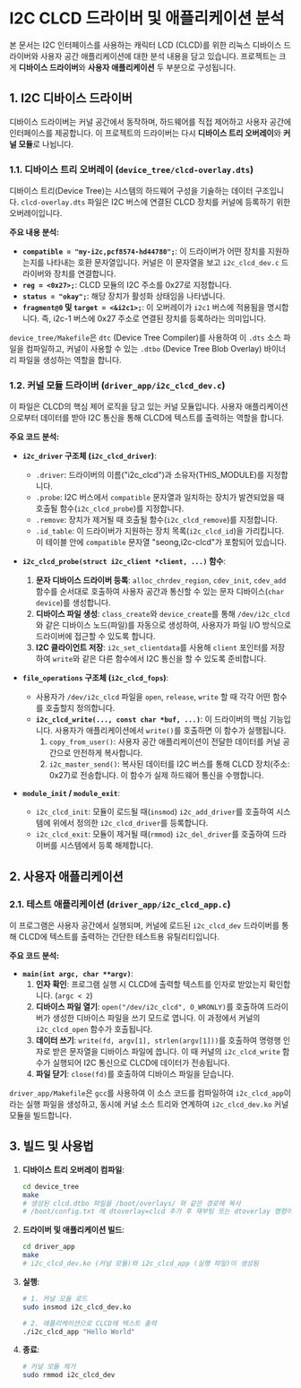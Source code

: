 # I2C CLCD 드라이버 및 애플리케이션 분석

본 문서는 I2C 인터페이스를 사용하는 캐릭터 LCD (CLCD)를 위한 리눅스 디바이스 드라이버와 사용자 공간 애플리케이션에 대한 분석 내용을 담고 있습니다. 프로젝트는 크게 **디바이스 드라이버**와 **사용자 애플리케이션** 두 부분으로 구성됩니다.

## 1. I2C 디바이스 드라이버

디바이스 드라이버는 커널 공간에서 동작하며, 하드웨어를 직접 제어하고 사용자 공간에 인터페이스를 제공합니다. 이 프로젝트의 드라이버는 다시 **디바이스 트리 오버레이**와 **커널 모듈**로 나뉩니다.

### 1.1. 디바이스 트리 오버레이 (`device_tree/clcd-overlay.dts`)

디바이스 트리(Device Tree)는 시스템의 하드웨어 구성을 기술하는 데이터 구조입니다. `clcd-overlay.dts` 파일은 I2C 버스에 연결된 CLCD 장치를 커널에 등록하기 위한 오버레이입니다.

**주요 내용 분석:**

- **`compatible = "my-i2c,pcf8574-hd44780";`**: 이 드라이버가 어떤 장치를 지원하는지를 나타내는 호환 문자열입니다. 커널은 이 문자열을 보고 `i2c_clcd_dev.c` 드라이버와 장치를 연결합니다.
- **`reg = <0x27>;`**: CLCD 모듈의 I2C 주소를 0x27로 지정합니다.
- **`status = "okay";`**: 해당 장치가 활성화 상태임을 나타냅니다.
- **`fragment@0` 및 `target = <&i2c1>;`**: 이 오버레이가 `i2c1` 버스에 적용됨을 명시합니다. 즉, i2c-1 버스에 0x27 주소로 연결된 장치를 등록하라는 의미입니다.

`device_tree/Makefile`은 `dtc` (Device Tree Compiler)를 사용하여 이 `.dts` 소스 파일을 컴파일하고, 커널이 사용할 수 있는 `.dtbo` (Device Tree Blob Overlay) 바이너리 파일을 생성하는 역할을 합니다.

### 1.2. 커널 모듈 드라이버 (`driver_app/i2c_clcd_dev.c`)

이 파일은 CLCD의 핵심 제어 로직을 담고 있는 커널 모듈입니다. 사용자 애플리케이션으로부터 데이터를 받아 I2C 통신을 통해 CLCD에 텍스트를 출력하는 역할을 합니다.

**주요 코드 분석:**

- **`i2c_driver` 구조체 (`i2c_clcd_driver`)**:
    - `.driver`: 드라이버의 이름("i2c_clcd")과 소유자(THIS_MODULE)를 지정합니다.
    - `.probe`: I2C 버스에서 `compatible` 문자열과 일치하는 장치가 발견되었을 때 호출될 함수(`i2c_clcd_probe`)를 지정합니다.
    - `.remove`: 장치가 제거될 때 호출될 함수(`i2c_clcd_remove`)를 지정합니다.
    - `.id_table`: 이 드라이버가 지원하는 장치 목록(`i2c_clcd_id`)을 가리킵니다. 이 테이블 안에 `compatible` 문자열 "seong,i2c-clcd"가 포함되어 있습니다.

- **`i2c_clcd_probe(struct i2c_client *client, ...)` 함수**:
    1. **문자 디바이스 드라이버 등록**: `alloc_chrdev_region`, `cdev_init`, `cdev_add` 함수를 순서대로 호출하여 사용자 공간과 통신할 수 있는 문자 디바이스(`char device`)를 생성합니다.
    2. **디바이스 파일 생성**: `class_create`와 `device_create`를 통해 `/dev/i2c_clcd`와 같은 디바이스 노드(파일)를 자동으로 생성하여, 사용자가 파일 I/O 방식으로 드라이버에 접근할 수 있도록 합니다.
    3. **I2C 클라이언트 저장**: `i2c_set_clientdata`를 사용해 `client` 포인터를 저장하여 `write`와 같은 다른 함수에서 I2C 통신을 할 수 있도록 준비합니다.

- **`file_operations` 구조체 (`i2c_clcd_fops`)**:
    - 사용자가 `/dev/i2c_clcd` 파일을 `open`, `release`, `write` 할 때 각각 어떤 함수를 호출할지 정의합니다.
    - **`i2c_clcd_write(..., const char *buf, ...)`**: 이 드라이버의 핵심 기능입니다. 사용자가 애플리케이션에서 `write()`를 호출하면 이 함수가 실행됩니다.
        1. `copy_from_user()`: 사용자 공간 애플리케이션이 전달한 데이터를 커널 공간으로 안전하게 복사합니다.
        2. `i2c_master_send()`: 복사된 데이터를 I2C 버스를 통해 CLCD 장치(주소: 0x27)로 전송합니다. 이 함수가 실제 하드웨어 통신을 수행합니다.

- **`module_init` / `module_exit`**:
    - `i2c_clcd_init`: 모듈이 로드될 때(`insmod`) `i2c_add_driver`를 호출하여 시스템에 위에서 정의한 `i2c_clcd_driver`를 등록합니다.
    - `i2c_clcd_exit`: 모듈이 제거될 때(`rmmod`) `i2c_del_driver`를 호출하여 드라이버를 시스템에서 등록 해제합니다.

## 2. 사용자 애플리케이션

### 2.1. 테스트 애플리케이션 (`driver_app/i2c_clcd_app.c`)

이 프로그램은 사용자 공간에서 실행되며, 커널에 로드된 `i2c_clcd_dev` 드라이버를 통해 CLCD에 텍스트를 출력하는 간단한 테스트용 유틸리티입니다.

**주요 코드 분석:**

- **`main(int argc, char **argv)`**:
    1. **인자 확인**: 프로그램 실행 시 CLCD에 출력할 텍스트를 인자로 받았는지 확인합니다. (`argc < 2`)
    2. **디바이스 파일 열기**: `open("/dev/i2c_clcd", O_WRONLY)`를 호출하여 드라이버가 생성한 디바이스 파일을 쓰기 모드로 엽니다. 이 과정에서 커널의 `i2c_clcd_open` 함수가 호출됩니다.
    3. **데이터 쓰기**: `write(fd, argv[1], strlen(argv[1]))`를 호출하여 명령행 인자로 받은 문자열을 디바이스 파일에 씁니다. 이 때 커널의 `i2c_clcd_write` 함수가 실행되어 I2C 통신으로 CLCD에 데이터가 전송됩니다.
    4. **파일 닫기**: `close(fd)`를 호출하여 디바이스 파일을 닫습니다.

`driver_app/Makefile`은 `gcc`를 사용하여 이 소스 코드를 컴파일하여 `i2c_clcd_app`이라는 실행 파일을 생성하고, 동시에 커널 소스 트리와 연계하여 `i2c_clcd_dev.ko` 커널 모듈을 빌드합니다.

## 3. 빌드 및 사용법

1.  **디바이스 트리 오버레이 컴파일**:
    ```bash
    cd device_tree
    make
    # 생성된 clcd.dtbo 파일을 /boot/overlays/ 와 같은 경로에 복사
    # /boot/config.txt 에 dtoverlay=clcd 추가 후 재부팅 또는 dtoverlay 명령어로 로드
    ```

2.  **드라이버 및 애플리케이션 빌드**:
    ```bash
    cd driver_app
    make
    # i2c_clcd_dev.ko (커널 모듈)와 i2c_clcd_app (실행 파일)이 생성됨
    ```

3.  **실행**:
    ```bash
    # 1. 커널 모듈 로드
    sudo insmod i2c_clcd_dev.ko

    # 2. 애플리케이션으로 CLCD에 텍스트 출력
    ./i2c_clcd_app "Hello World"
    ```

4.  **종료**:
    ```bash
    # 커널 모듈 제거
    sudo rmmod i2c_clcd_dev
    ```

